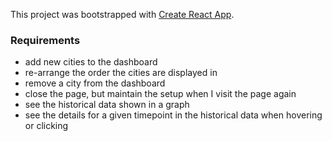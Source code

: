 This project was bootstrapped with [Create React App](https://github.com/facebook/create-react-app).
### Requirements

* add new cities to the dashboard
* re-arrange the order the cities are displayed in
* remove a city from the dashboard
* close the page, but maintain the setup when I visit the page again
* see the historical data shown in a graph
* see the details for a given timepoint in the historical data when hovering or clicking